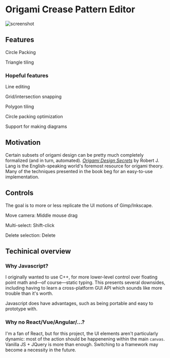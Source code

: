 # Origami Crease Pattern Editor

![screenshot](https://raw.githubusercontent.com/jeromew21/crease-pattern-editor/master/resources/2021-04-08_04-02.png)

## Features

Circle Packing

Triangle tiling

### Hopeful features

Line editing

Grid/intersection snapping

Polygon tiling

Circle packing optimization

Support for making diagrams

## Motivation

Certain subsets of origami design can be pretty much completely formalized (and in turn, automated). _[Origami Design Secrets](https://www.amazon.com/Origami-Design-Secrets-Mathematical-Methods/dp/1568814364)_ by Robert J. Lang is the English-speaking world's foremost resource for origami theory. Many of the techniques presented in the book beg for an easy-to-use implementation.

## Controls

The goal is to more or less replicate the UI motions of Gimp/Inkscape.

Move camera: Middle mouse drag

Multi-select: Shift-click

Delete selection: Delete


## Techinical overview

### Why Javascript?

I originally wanted to use C++, for more lower-level control over floating point math and—of course—static typing. This presents several downsides, including having to learn a cross-platform GUI API which sounds like more trouble than it's worth.

Javascript does have advantages, such as being portable and easy to prototype with.

### Why no React/Vue/Angular/...?

I'm a fan of React, but for this project, the UI elements aren't particularly dynamic: most of the action should be happenening within the main `canvas`. Vanilla JS + JQuery is more than enough. Switching to a framework may become a necessity in the future.
